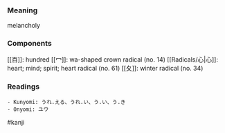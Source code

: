 ### Meaning

melancholy

### Components

[[百]]: hundred [[冖]]: wa-shaped crown radical (no. 14) [[Radicals/心|心]]: heart; mind; spirit; heart radical (no. 61) [[夂]]: winter radical (no. 34)

### Readings

```
- Kunyomi: うれ.える、うれ.い、う.い、う.き
- Onyomi: ユウ
```

#kanji